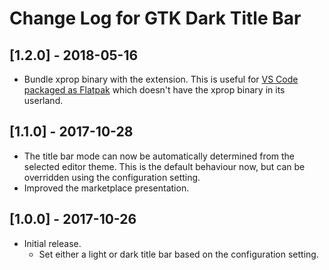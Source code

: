 # Change Log for GTK Dark Title Bar

## [1.2.0] - 2018-05-16
- Bundle xprop binary with the extension. This is useful for
  [VS Code packaged as Flatpak][vscode-flatpak] which doesn't have the xprop
  binary in its userland.

[vscode-flatpak]: https://flathub.org/apps/details/com.visualstudio.code

## [1.1.0] - 2017-10-28
- The title bar mode can now be automatically determined from the selected
  editor theme. This is the default behaviour now, but can be overridden using
  the configuration setting.
- Improved the marketplace presentation.

## [1.0.0] - 2017-10-26
- Initial release.
  * Set either a light or dark title bar based on the configuration setting.
